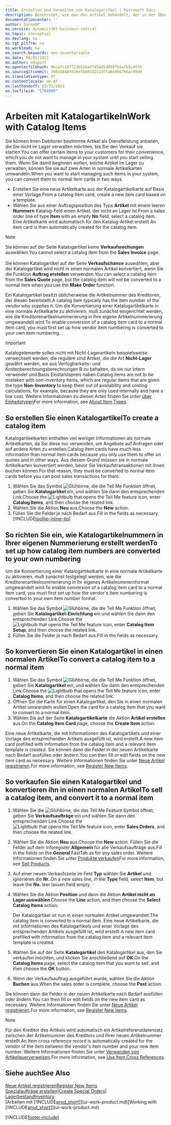 ```yaml
---
title: Erstellen und Verwalten von Katalogaritkel | Microsoft Docs
description: Beschreibt, wie man den Artikel behandelt, der in der Übersicht der Artikel aber nicht in Ihrer persönlichen Artikelliste ist.
documentationcenter: ''
author: SorenGP
ms.service: dynamics365-business-central
ms.topic: conceptual
ms.devlang: na
ms.tgt_pltfrm: na
ms.workload: na
ms.search.keywords: non-inventoriable
ms.date: 04/01/2021
ms.author: edupont
ms.openlocfilehash: 9bc47c18f723b55baffd56d5d89bfb5afb5c457b
ms.sourcegitcommit: 766e2840fd16efb901d211d7fa64d96766ac99d9
ms.translationtype: HT
ms.contentlocale: de-AT
ms.lasthandoff: 03/31/2021
ms.locfileid: "5784509"
---
```

# <a name="work-with-catalog-items"></a><span data-ttu-id="5b27e-103">Arbeiten mit Katalogartikeln</span><span class="sxs-lookup"><span data-stu-id="5b27e-103">Work with Catalog Items</span></span>
<span data-ttu-id="5b27e-104">Sie können Ihren Debitoren bestimmte Artikel als Dienstleistung anbieten, die Sie nicht im Lager verwalten möchten, bis Sie den Verkauf sie starten.</span><span class="sxs-lookup"><span data-stu-id="5b27e-104">You can offer certain items to your customers for their convenience, which you do not want to manage in your system until you start selling them.</span></span> <span data-ttu-id="5b27e-105">Wenn Sie damit beginnen wollen, solche Artikel im Lager zu verwalten, können Sie sie auf zwei Arten in normale Artikelkarten umwandeln.</span><span class="sxs-lookup"><span data-stu-id="5b27e-105">When you want to start managing such items in your system, you can convert them to normal item cards in two ways.</span></span>

* <span data-ttu-id="5b27e-106">Erstellen Sie eine neue Artikelkarte aus der Katalogartikelkarte auf Basis einer Vorlage.</span><span class="sxs-lookup"><span data-stu-id="5b27e-106">From a catalog item card, create a new item card based on a template.</span></span>
* <span data-ttu-id="5b27e-107">Wählen Sie aus einer Auftragsposition des Typs **Artikel** mit einem leeren **Nummern** Katalog-Feld einen Artikel, der nicht an Lager ist.</span><span class="sxs-lookup"><span data-stu-id="5b27e-107">From a sales order line of type **Item** with an empty **No** field, select a catalog item.</span></span> <span data-ttu-id="5b27e-108">Eine Artikelkarte wird automatisch für den Katalog-Artikel erstellt.</span><span class="sxs-lookup"><span data-stu-id="5b27e-108">An item card is then automatically created for the catalog item.</span></span>

> [!NOTE]  
> <span data-ttu-id="5b27e-109">Sie können auf der Seite Katalogartikel keine **Verkaufsrechungen** auswählen.</span><span class="sxs-lookup"><span data-stu-id="5b27e-109">You cannot select a catalog item from the **Sales Invoice** page.</span></span><br /><br />
> <span data-ttu-id="5b27e-110">Sie können Katalogartikel auf der Seite **Verkaufschance** auswählen, aber der Katalogartikel wird nicht in einen normalen Artikel konvertiert, wenn Sie die Funktion **Auftrag erstellen** verwenden.</span><span class="sxs-lookup"><span data-stu-id="5b27e-110">You can select a catalog item from the **Sales Quote** page, but the catalog item will not be converted to a normal item when you use the **Make Order** function.</span></span>

<span data-ttu-id="5b27e-111">Ein Katalogartikel besitzt üblicherweise die Artikelnummer des Kreditoren, der diesen bereitstellt.</span><span class="sxs-lookup"><span data-stu-id="5b27e-111">A catalog item typically has the item number of the vendor who supplies it.</span></span> <span data-ttu-id="5b27e-112">Um die Konvertierung einer Katalogartikelkarte in eine normale Artikelkarte zu aktivieren, muß zunächst eingerichtet werden, wie die Kreditorenartikelnummerierung in Ihre eigene Artikelnummerierung umgewandelt wird.</span><span class="sxs-lookup"><span data-stu-id="5b27e-112">To enable conversion of a catalog item card to a normal item card, you must first set up how vendor item numbering is converted to your own item numbering.</span></span>   

> [!Important]
> <span data-ttu-id="5b27e-113">Katalogelemente sollen nicht mit Nicht-Lagerartikeln beispielsweise verwechselt werden, die reguläre sind Artikel, die die Art **Nicht-Lager** gewährt werden, sie aus Verfügbarkeits- und Kostenberechnungsberechnungen B zu behalten, da sie nur intern verwendet und Basis Einstandspreis haben.</span><span class="sxs-lookup"><span data-stu-id="5b27e-113">Catalog items are not to be mistaken with non-inventory items, which are regular items that are given the type **Non-Inventory** to keep them out of availability and costing calculations, for example, because they are only used internally and have a low cost.</span></span> <span data-ttu-id="5b27e-114">Weitere Informationen zu diesen Arten finden Sie unter [über Einheitstypen](inventory-about-item-types.md)</span><span class="sxs-lookup"><span data-stu-id="5b27e-114">For more information, see [About Item Types](inventory-about-item-types.md).</span></span>

## <a name="to-create-a-catalog-item"></a><span data-ttu-id="5b27e-115">So erstellen Sie einen Katalogartikel</span><span class="sxs-lookup"><span data-stu-id="5b27e-115">To create a catalog item</span></span>
<span data-ttu-id="5b27e-116">Katalogartikelkarten enthalten viel weniger Informationen als normale Artikelkarten, da Sie diese nur verwenden, um Angebote auf Anfragen oder auf andere Arten zu erstellen.</span><span class="sxs-lookup"><span data-stu-id="5b27e-116">Catalog item cards have much less information than normal item cards because you only use them to offer on quotes and in other ways.</span></span> <span data-ttu-id="5b27e-117">Aus diesem Grund müssen sie in normale Artikelkarten konvertiert werden, bevor Sie Verkaufstransaktionen mit ihnen buchen können.</span><span class="sxs-lookup"><span data-stu-id="5b27e-117">For that reason, they must be converted to normal item cards before you can post sales transactions for them.</span></span>

1. <span data-ttu-id="5b27e-118">Wählen Sie das Symbol ![Glühbirne, die die Tell Me Funktion öffnet](media/ui-search/search_small.png "Tell Me-Funktion"), geben Sie **Katalogartikel** ein, und wählen Sie dann den entsprechenden Link.</span><span class="sxs-lookup"><span data-stu-id="5b27e-118">Choose the ![Lightbulb that opens the Tell Me feature](media/ui-search/search_small.png "Tell me what you want to do") icon, enter **Catalog Items**, and then choose the related link.</span></span>
2. <span data-ttu-id="5b27e-119">Wählen Sie die Aktion **Neu** aus.</span><span class="sxs-lookup"><span data-stu-id="5b27e-119">Choose the **New** action.</span></span>
3. <span data-ttu-id="5b27e-120">Füllen Sie die Felder je nach Bedarf aus.</span><span class="sxs-lookup"><span data-stu-id="5b27e-120">Fill in the fields as necessary.</span></span> [!INCLUDE[tooltip-inline-tip](includes/tooltip-inline-tip_md.md)]

## <a name="to-set-up-how-catalog-item-numbers-are-converted-to-your-own-numbering"></a><span data-ttu-id="5b27e-121">So richten Sie ein, wie Katalogartikelnummern in Ihrer eigenen Nummerierung erstellt werden</span><span class="sxs-lookup"><span data-stu-id="5b27e-121">To set up how catalog item numbers are converted to your own numbering</span></span>
<span data-ttu-id="5b27e-122">Um die Konvertierung einer Katalogartikelkarte in eine normale Artikelkarte zu aktivieren, muß zunächst festgelegt werden, wie die Kreditorenartikelnummerierung in Ihr eigenes Artikelnummernformat umgewandelt wird.</span><span class="sxs-lookup"><span data-stu-id="5b27e-122">To enable conversion of a catalog item card to a normal item card, you must first set up how the vendor's item numbering is converted to your own item number format.</span></span>

1. <span data-ttu-id="5b27e-123">Wählen Sie das Symbol ![Glühbirne, die die Tell Me Funktion öffnet](media/ui-search/search_small.png "Tell Me-Funktion"), geben Sie **Katalogartikel-Einrichtung** ein und wählen Sie dann den entsprechenden Link.</span><span class="sxs-lookup"><span data-stu-id="5b27e-123">Choose the ![Lightbulb that opens the Tell Me feature](media/ui-search/search_small.png "Tell me what you want to do") icon, enter **Catalog Item Setup**, and then choose the related link.</span></span>
2. <span data-ttu-id="5b27e-124">Füllen Sie die Felder je nach Bedarf aus.</span><span class="sxs-lookup"><span data-stu-id="5b27e-124">Fill in the fields as necessary.</span></span>

## <a name="to-convert-a-catalog-item-to-a-normal-item"></a><span data-ttu-id="5b27e-125">So konvertieren Sie einen Katalogartikel in einen normalen Artikel</span><span class="sxs-lookup"><span data-stu-id="5b27e-125">To convert a catalog item to a normal item</span></span>
1. <span data-ttu-id="5b27e-126">Wählen Sie das Symbol ![Glühbirne, die die Tell Me Funktion öffnet](media/ui-search/search_small.png "Tell Me-Funktion"), geben Sie **Katalogartikel** ein, und wählen Sie dann den entsprechenden Link.</span><span class="sxs-lookup"><span data-stu-id="5b27e-126">Choose the ![Lightbulb that opens the Tell Me feature](media/ui-search/search_small.png "Tell me what you want to do") icon, enter **Catalog Items**, and then choose the related link.</span></span>
2. <span data-ttu-id="5b27e-127">Öffnen Sie die Karte für einen Katalogartikel, den Sie in einen normalen Artikel umwandeln wollen.</span><span class="sxs-lookup"><span data-stu-id="5b27e-127">Open the card for a catalog item that you want to convert to a normal item.</span></span>
3. <span data-ttu-id="5b27e-128">Wählen Sie auf der Seite **Katalogartikelkarte** die Aktion **Artikel erstellen** aus.</span><span class="sxs-lookup"><span data-stu-id="5b27e-128">On the **Catalog Item Card** page, choose the **Create Item** action.</span></span>

<span data-ttu-id="5b27e-129">Eine neue Artikelkarte, die mit Informationen des Katalogartikels und einer Vorlage des entsprechenden Artikels ausgefüllt ist, wird erstellt.</span><span class="sxs-lookup"><span data-stu-id="5b27e-129">A new item card prefilled with information from the catalog item and a relevant item template is created.</span></span> <span data-ttu-id="5b27e-130">Sie können dann die Felder in der neuen Artikelkarte nach Bedarf ausfüllen oder ändern.</span><span class="sxs-lookup"><span data-stu-id="5b27e-130">You can then fill or edit fields on the new item card as necessary.</span></span> <span data-ttu-id="5b27e-131">Weitere Informationen finden Sie unter [Neue Artikel registrieren](inventory-how-register-new-items.md).</span><span class="sxs-lookup"><span data-stu-id="5b27e-131">For more information, see [Register New Items](inventory-how-register-new-items.md).</span></span>

## <a name="to-sell-a-catalog-item-and-convert-it-to-a-normal-item"></a><span data-ttu-id="5b27e-132">So verkaufen Sie einen Katalogartikel und konvertieren ihn in einen normalen Artikel</span><span class="sxs-lookup"><span data-stu-id="5b27e-132">To sell a catalog item, and convert it to a normal item</span></span>
1. <span data-ttu-id="5b27e-133">Wählen Sie die ![Glühbirne, die das Tell Me Feature](media/ui-search/search_small.png "Tell Me-Funktion") Symbol öffnet, geben Sie **Verkaufsaufträge** ein und wählen Sie dann den entsprechenden Link.</span><span class="sxs-lookup"><span data-stu-id="5b27e-133">Choose the ![Lightbulb that opens the Tell Me feature](media/ui-search/search_small.png "Tell me what you want to do") icon, enter **Sales Orders**, and then choose the related link.</span></span>
2. <span data-ttu-id="5b27e-134">Wählen Sie die Aktion **Neu** aus.</span><span class="sxs-lookup"><span data-stu-id="5b27e-134">Choose the **New** action.</span></span> <span data-ttu-id="5b27e-135">Füllen Sie die Felder auf dem Inforegister **Allgemein** für alle Verkaufsaufträge aus.</span><span class="sxs-lookup"><span data-stu-id="5b27e-135">Fill in the fields on the **General** FastTab as for any sales order.</span></span> <span data-ttu-id="5b27e-136">Weitere Informationen finden Sie unter [Produkte verkaufen](sales-how-sell-products.md)</span><span class="sxs-lookup"><span data-stu-id="5b27e-136">For more information, see [Sell Products](sales-how-sell-products.md).</span></span>
3. <span data-ttu-id="5b27e-137">Auf einer neuen Verkaufszeile im Feld **Typ** wählen Sie **Artikel** und ignorieren die **Nr.**.</span><span class="sxs-lookup"><span data-stu-id="5b27e-137">On a new sales line, in the **Type** field, select **Item**, but leave the **No.**</span></span> <span data-ttu-id="5b27e-138">leer lassen.</span><span class="sxs-lookup"><span data-stu-id="5b27e-138">field empty.</span></span>
4. <span data-ttu-id="5b27e-139">Wählen Sie die Aktion **Position** und dann die Aktion **Artikel nicht an Lager auswählen**.</span><span class="sxs-lookup"><span data-stu-id="5b27e-139">Choose the **Line** action, and then choose the **Select Catalog Items** action.</span></span>

    <span data-ttu-id="5b27e-140">Der Katalogartikel ist nun in einen normalen Artikel umgewandelt.</span><span class="sxs-lookup"><span data-stu-id="5b27e-140">The catalog item is converted to a normal item.</span></span> <span data-ttu-id="5b27e-141">Eine neue Artikelkarte, die mit Informationen des Katalogartikels und einer Vorlage des entsprechenden Artikels ausgefüllt ist, wird erstellt.</span><span class="sxs-lookup"><span data-stu-id="5b27e-141">A new item card prefilled with information from the catalog item and a relevant item template is created.</span></span>
5. <span data-ttu-id="5b27e-142">Wählen Sie auf der Seite **Katalogartikel** den Katalogartikel aus, den Sie verkaufen möchten, und klicken Sie anschließend auf **OK**.</span><span class="sxs-lookup"><span data-stu-id="5b27e-142">On the **Catalog Items** page, select the catalog item that you want to sell, and then choose the **OK** button.</span></span>
6. <span data-ttu-id="5b27e-143">Wenn der Verkaufsauftrag ausgeführt wurde, wählen Sie die Aktion **Buchen** aus.</span><span class="sxs-lookup"><span data-stu-id="5b27e-143">When the sales order is complete, choose the **Post** action.</span></span>

<span data-ttu-id="5b27e-144">Sie können dann die Felder in der neuen Artikelkarte nach Bedarf ausfüllen oder ändern.</span><span class="sxs-lookup"><span data-stu-id="5b27e-144">You can then fill or edit fields on the new item card as necessary.</span></span> <span data-ttu-id="5b27e-145">Weitere Informationen finden Sie unter [Neue Artikel registrieren](inventory-how-register-new-items.md).</span><span class="sxs-lookup"><span data-stu-id="5b27e-145">For more information, see [Register New Items](inventory-how-register-new-items.md).</span></span>

> [!NOTE]  
>   <span data-ttu-id="5b27e-146">Für den Kreditor des Artikels wird automatisch ein Artikelreferenzdatensatz zwischen der Artikelnummer des Kreditors und Ihrer neuen Artikelnummer erstellt.</span><span class="sxs-lookup"><span data-stu-id="5b27e-146">An Item cross reference record is automatically created for the vendor of the item between the vendor's item number and your new item number.</span></span> <span data-ttu-id="5b27e-147">Weitere Informationen finden Sie unter [Verwenden von Artikelquerverweisen](inventory-how-use-item-cross-refs.md).</span><span class="sxs-lookup"><span data-stu-id="5b27e-147">For more information, see [Use Item Cross References](inventory-how-use-item-cross-refs.md).</span></span>

## <a name="see-also"></a><span data-ttu-id="5b27e-148">Siehe auch</span><span class="sxs-lookup"><span data-stu-id="5b27e-148">See Also</span></span>
[<span data-ttu-id="5b27e-149">Neue Artikel registrieren</span><span class="sxs-lookup"><span data-stu-id="5b27e-149">Register New Items</span></span>](inventory-how-register-new-items.md)  
<span data-ttu-id="5b27e-150">[Spezialaufträge erstellen](sales-how-to-create-special-orders.md)|</span><span class="sxs-lookup"><span data-stu-id="5b27e-150">[Create Special Orders](sales-how-to-create-special-orders.md)|</span></span>  
[<span data-ttu-id="5b27e-151">Lagerbestand</span><span class="sxs-lookup"><span data-stu-id="5b27e-151">Inventory</span></span>](inventory-manage-inventory.md)  
<span data-ttu-id="5b27e-152">[Arbeiten mit [!INCLUDE[prod_short](includes/prod_short.md)]](ui-work-product.md)</span><span class="sxs-lookup"><span data-stu-id="5b27e-152">[Working with [!INCLUDE[prod_short](includes/prod_short.md)]](ui-work-product.md)</span></span>


[!INCLUDE[footer-include](includes/footer-banner.md)]